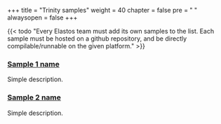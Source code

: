 +++
title = "Trinity samples"
weight = 40
chapter = false
pre = "<i class='fa ela-page'></i> "
alwaysopen = false
+++

{{< todo "Every Elastos team must add its own samples to the list. Each sample must be hosted on a github repository, and be directly compilable/runnable on the given platform." >}}

### [Sample 1 name](https://www.github.com)

Simple description.

### [Sample 2 name](https://www.github.com)

Simple description.